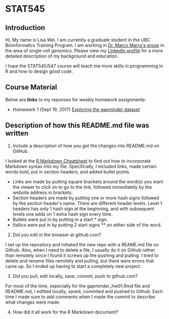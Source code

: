# STAT545

## Introduction   

Hi, My name is Lisa Wei. I am currently a graduate student in the UBC Bioinformatics Training Program. I am working in [Dr. Marco Marra's group](http://www.bcgsc.ca/faculty/mmarra) in the area of single cell genomics. Please view my [LinkedIn profile](https://ca.linkedin.com/in/lisa-wei-7806a373) for a more detailed description of my background and education.

I hope the STAT545/547 course will teach me more skills in programming in R and how to design good code.

## Course Material

Below are **links** to my reponses for weekly homework assignments:

* Homework 1 (Sept 19, 2017) 
[Exploring the gapminder dataset](gapminder_hw01.md)

## Description of how this README.md file was written

1. Include a description of how you got the changes into README.md on GitHub.

I looked at the [R Markdown Cheatsheet](https://www.rstudio.com/wp-content/uploads/2015/02/rmarkdown-cheatsheet.pdf) to find out how to incorporate Markdown syntax into my file. Specifically, I included links, made certain words bold, put in section headers, and added bullet points.
* Links are made by putting square brackets around the word(s) you want the viewer to click on to go to the link, followed immediately by the website address in brackets.
* Section headers are made by putting one or more hash signs followed by the section header's name. There are different header levels. Level 1 headers has only 1 hash sign at the beginning, and with subsequent levels one adds on 1 extra hash sign every time.
* Bullets were put in by putting in a start * sign.
* Itallics were put in by putting 2 start signs ** on either side of the word.


2. Did you edit in the browser at github.com?

I set up the repository and initiated the new repo with a REAME.md file on Github. Also, when I need to delete a file, I usually do it on Github rather than remotely since I found it screws up the pushing and pulling. I tried to delete and rename files remotely and pulling, but there were errors that came up. So I ended up having to start a completely new project.

3. Did you pull, edit locally, save, commit, push to github.com?

For most of the time, especially for the gapminder_hw01.Rmd file and README.md, I editted locally, saved, commited and pushed to Github. Each time I made sure to add comments when I made the commit to describe what changes were made.

4. How did it all work for the R Markdown document?


